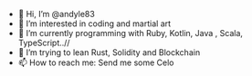 - 👋 Hi, I’m @andyle83
- 👀 I’m interested in coding and martial art
- 🌱 I’m currently programming with Ruby, Kotlin, Java , Scala, TypeScript..//
- 💞️ I’m trying to lean Rust, Solidity and Blockchain
- 📫 How to reach me: Send me some Celo 

<!---
andyle83/andyle83 is a ✨ special ✨ repository because its `README.md` (this file) appears on your GitHub profile.
You can click the Preview link to take a look at your changes.
--->
